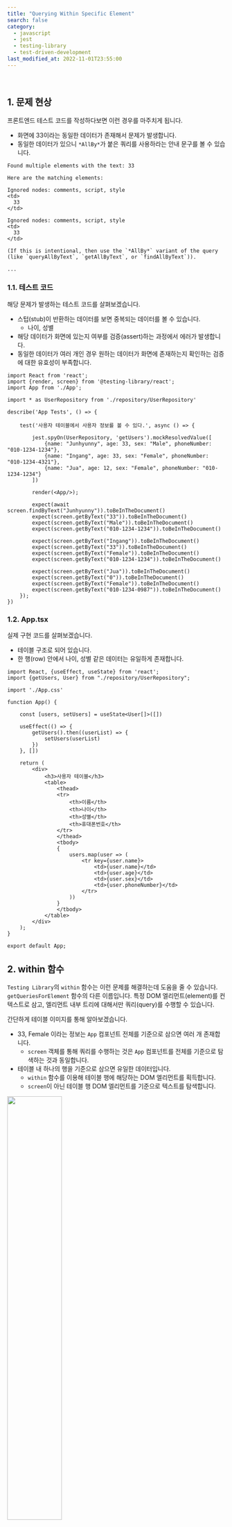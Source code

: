 ```yaml
---
title: "Querying Within Specific Element"
search: false
category:
  - javascript
  - jest
  - testing-library
  - test-driven-development
last_modified_at: 2022-11-01T23:55:00
---
```


<br>

## 1. 문제 현상

프론트엔드 테스트 코드를 작성하다보면 이런 경우를 마주치게 됩니다. 

* 화면에 33이라는 동일한 데이터가 존재해서 문제가 발생합니다.
* 동일한 데이터가 있으니 `*AllBy*`가 붙은 쿼리를 사용하라는 안내 문구를 볼 수 있습니다.

```
Found multiple elements with the text: 33

Here are the matching elements:

Ignored nodes: comments, script, style
<td>
  33
</td>

Ignored nodes: comments, script, style
<td>
  33
</td>

(If this is intentional, then use the `*AllBy*` variant of the query (like `queryAllByText`, `getAllByText`, or `findAllByText`)).

...

```

### 1.1. 테스트 코드

해당 문제가 발생하는 테스트 코드를 살펴보겠습니다.

* 스텁(stub)이 반환하는 데이터를 보면 중복되는 데이터를 볼 수 있습니다.
    * 나이, 성별
* 해당 데이터가 화면에 있는지 여부를 검증(assert)하는 과정에서 에러가 발생합니다.
* 동일한 데이터가 여러 개인 경우 원하는 데이터가 화면에 존재하는지 확인하는 검증에 대한 유효성이 부족합니다.

```tsx
import React from 'react';
import {render, screen} from '@testing-library/react';
import App from './App';

import * as UserRepository from './repository/UserRepository'

describe('App Tests', () => {

    test('사용자 테이블에서 사용자 정보를 볼 수 있다.', async () => {

        jest.spyOn(UserRepository, 'getUsers').mockResolvedValue([
            {name: "Junhyunny", age: 33, sex: "Male", phoneNumber: "010-1234-1234"},
            {name: "Ingang", age: 33, sex: "Female", phoneNumber: "010-1234-4321"},
            {name: "Jua", age: 12, sex: "Female", phoneNumber: "010-1234-1234"}
        ])

        render(<App/>);

        expect(await screen.findByText("Junhyunny")).toBeInTheDocument()
        expect(screen.getByText("33")).toBeInTheDocument()
        expect(screen.getByText("Male")).toBeInTheDocument()
        expect(screen.getByText("010-1234-1234")).toBeInTheDocument()

        expect(screen.getByText("Ingang")).toBeInTheDocument()
        expect(screen.getByText("33")).toBeInTheDocument()
        expect(screen.getByText("Female")).toBeInTheDocument()
        expect(screen.getByText("010-1234-1234")).toBeInTheDocument()

        expect(screen.getByText("Jua")).toBeInTheDocument()
        expect(screen.getByText("0")).toBeInTheDocument()
        expect(screen.getByText("Female")).toBeInTheDocument()
        expect(screen.getByText("010-1234-0987")).toBeInTheDocument()
    });
})
```

### 1.2. App.tsx 

실제 구현 코드를 살펴보겠습니다. 

* 테이블 구조로 되어 있습니다.
* 한 행(row) 안에서 나이, 성별 같은 데이터는 유일하게 존재합니다.

```tsx
import React, {useEffect, useState} from 'react';
import {getUsers, User} from "./repository/UserRepository";

import './App.css'

function App() {

    const [users, setUsers] = useState<User[]>([])

    useEffect(() => {
        getUsers().then((userList) => {
            setUsers(userList)
        })
    }, [])

    return (
        <div>
            <h3>사용자 테이블</h3>
            <table>
                <thead>
                <tr>
                    <th>이름</th>
                    <th>나이</th>
                    <th>성별</th>
                    <th>휴대폰번호</th>
                </tr>
                </thead>
                <tbody>
                {
                    users.map(user => (
                        <tr key={user.name}>
                            <td>{user.name}</td>
                            <td>{user.age}</td>
                            <td>{user.sex}</td>
                            <td>{user.phoneNumber}</td>
                        </tr>
                    ))
                }
                </tbody>
            </table>
        </div>
    );
}

export default App;
```

## 2. within 함수 

`Testing Library`의 `within` 함수는 이런 문제를 해결하는데 도움을 줄 수 있습니다. 
`getQueriesForElement` 함수의 다른 이름입니다. 
특정 DOM 엘리먼트(element)를 컨텍스트로 삼고, 엘리먼트 내부 트리에 대해서만 쿼리(query)를 수행할 수 있습니다. 

간단하게 테이블 이미지를 통해 알아보겠습니다. 

* 33, Female 이라는 정보는 `App` 컴포넌트 전체를 기준으로 삼으면 여러 개 존재합니다.
    * `screen` 객체를 통해 쿼리를 수행하는 것은 `App` 컴포넌트를 전체를 기준으로 탐색하는 것과 동일합니다.
* 테이블 내 하나의 행을 기준으로 삼으면 유일한 데이터입니다.
    * `within` 함수를 이용해 테이블 행에 해당하는 DOM 엘리먼트를 획득합니다.
    * `screen`이 아닌 테이블 행 DOM 엘리먼트를 기준으로 텍스트를 탐색합니다.

<p align="left">
    <img src="/images/querying-within-specific-element-1.JPG" width="50%" class="image__border">
</p>

### 2.2. 수정된 테스트 코드

다음과 같이 테스트 코드를 수정할 수 있습니다.

* `ESLint`에 감지되어 `parentElement`에 직접 접근하지 않고, 디스트럭쳐링(destructuring)하였습니다.
    * `screen.getByText("Junhyunny").parentElement` 처럼 직접 접근도 가능합니다.
* 각 행에 사용자 이름을 기준으로 부모 엘리먼트를 구합니다.
* `within` 함수를 이용해 부모 엘리먼트를 기준으로 쿼리를 수행할 수 있는 객체를 만듭니다.
* 테이블 각 행을 기준으로 쿼리를 수행합니다.

```tsx
import React from 'react';
import {render, screen, within} from '@testing-library/react';
import App from './App';

import * as UserRepository from './repository/UserRepository'

describe('App Tests', () => {

    test('사용자 테이블에서 사용자 정보를 볼 수 있다.', async () => {

        jest.spyOn(UserRepository, 'getUsers').mockResolvedValue([
            {name: "Junhyunny", age: 33, sex: "Male", phoneNumber: "010-1234-1234"},
            {name: "Ingang", age: 33, sex: "Female", phoneNumber: "010-1234-4321"},
            {name: "Jua", age: 12, sex: "Female", phoneNumber: "010-1234-1234"}
        ])

        render(<App/>);

        expect(await screen.findByText("Junhyunny")).toBeInTheDocument()
        const {parentElement: firstRowElement} = screen.getByText("Junhyunny");
        const firstRow = within(firstRowElement!)
        expect(firstRow.getByText("33")).toBeInTheDocument()
        expect(firstRow.getByText("Male")).toBeInTheDocument()
        expect(firstRow.getByText("010-1234-1234")).toBeInTheDocument()

        expect(screen.getByText("Ingang")).toBeInTheDocument()
        const {parentElement: secondRowElement} = screen.getByText("Ingang");
        const secondRow = within(secondRowElement!)
        expect(secondRow.getByText("33")).toBeInTheDocument()
        expect(secondRow.getByText("Female")).toBeInTheDocument()
        expect(secondRow.getByText("010-1234-4321")).toBeInTheDocument()

        expect(screen.getByText("Jua")).toBeInTheDocument()
        const {parentElement: thirdRowElement} = screen.getByText("Jua");
        const thirdRow = within(thirdRowElement!)
        expect(thirdRow.getByText("12")).toBeInTheDocument()
        expect(thirdRow.getByText("Female")).toBeInTheDocument()
        expect(thirdRow.getByText("010-1234-1234")).toBeInTheDocument()
    });
})
```

#### TEST CODE REPOSITORY

* <https://github.com/Junhyunny/blog-in-action/tree/master/2022-11-01-querying-within-specific-element>

#### REFERENCE

* <https://testing-library.com/docs/dom-testing-library/api-within>
* <https://stackoverflow.com/questions/64669436/how-to-make-queries-in-jest-test-within-context-of-particular-element>